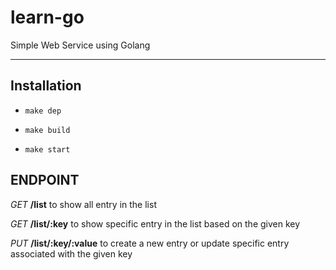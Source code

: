 # learn-go
Simple Web Service using Golang

----

## Installation

* ```make dep```

* ```make build```

* ```make start```

## ENDPOINT

*GET* **/list** to show all entry in the list

*GET* **/list/:key** to show specific entry in the list based on the given key

*PUT* **/list/:key/:value** to create a new entry or update specific entry associated with the given key
